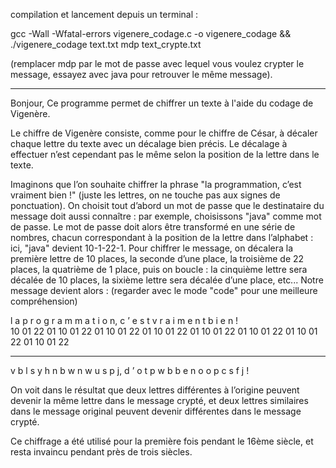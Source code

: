 compilation et lancement depuis un terminal :

gcc -Wall -Wfatal-errors vigenere_codage.c -o vigenere_codage && ./vigenere_codage text.txt mdp text_crypte.txt

(remplacer mdp par le mot de passe avec lequel vous voulez crypter le message, essayez avec java pour retrouver le même message).

------------------------------------------------------------------------------------------------------------------
Bonjour, 
Ce programme permet de chiffrer un texte à l'aide du codage de Vigenère.

Le chiffre de Vigenère consiste, comme pour le chiffre de César, à décaler chaque lettre du texte avec un décalage bien précis. Le décalage à effectuer n’est cependant pas le même selon la position de la lettre dans le texte.

Imaginons que l’on souhaite chiffrer la phrase "la programmation, c’est vraiment bien !" (juste les
lettres, on ne touche pas aux signes de ponctuation). On choisit tout d’abord un mot de passe que le
destinataire du message doit aussi connaître : par exemple, choisissons "java" comme mot de passe. Le
mot de passe doit alors être transformé en une série de nombres, chacun correspondant à la position de
la lettre dans l’alphabet : ici, "java" devient 10-1-22-1. 
Pour chiffrer le message, on décalera la première lettre de 10 places, la seconde d’une place, la troisième
de 22 places, la quatrième de 1 place, puis on boucle : la cinquième lettre sera décalée de 10 places, la
sixième lettre sera décalée d’une place, etc...
Notre message devient alors :
(regarder avec le mode "code" pour une meilleure compréhension)

l  a  p  r  o  g  r  a  m  m  a  t  i  o  n, c ’ e  s  t  v  r  a  i  m  e  n  t  b  i  e  n  !                                                      
10 01 22 01 10 01 22 01 10 01 22 01 10 01 22 01  10 01 22 01 10 01 22 01 10 01 22 01 10 01 22

----------------------------------------------------------------------------------------------------------------
v  b  l  s  y  h  n  b  w  n  w  u  s  p  j,  d ’ o  t  p  w  b  b  e  n  o  o  p  c  s  f  j  !


On voit dans le résultat que deux lettres différentes à l’origine peuvent devenir la même lettre dans
le message crypté, et deux lettres similaires dans le message original peuvent devenir différentes dans le
message crypté.


Ce chiffrage a été utilisé pour la première fois pendant le 16ème siècle, et resta invaincu pendant près de trois siècles.
